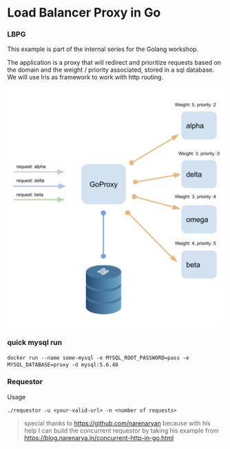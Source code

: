 # Load Balancer Proxy in Go
### LBPG

This example is part of the internal series for the Golang workshop.

The application is a proxy that will redirect and prioritize requests based on the domain and the  weight / priority  associated, stored in a sql database. We will use Iris as framework to work with http routing.


![proxy architecture](assets/proxy.png)

### quick mysql run

```
docker run --name some-mysql -e MYSQL_ROOT_PASSWORD=pass -e MYSQL_DATABASE=proxy -d mysql:5.6.40
```

### Requestor

Usage

```
./requestor -u <your-valid-url> -n <number of requests>
```

> special thanks to  https://github.com/narenaryan because with his help I can build the concurrent requestor by taking his example from https://blog.narenarya.in/concurrent-http-in-go.html